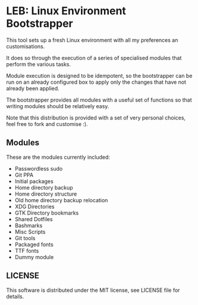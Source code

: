 # LEB: Linux Environment Bootstrapper

This tool sets up a fresh Linux environment with all my preferences an customisations.

It does so through the execution of a series of specialised modules that perform the various tasks.

Module execution is designed to be idempotent, so the bootstrapper can be run on an already configured box to apply only the changes that have not already been applied.

The bootstrapper provides all modules with a useful set of functions so that writing modules should be relatively easy.

Note that this distribution is provided with a set of very personal choices, feel free to fork and customise :).


## Modules

These are the modules currently included:

 * Passwordless sudo
 * Git PPA
 * Initial packages
 * Home directory backup
 * Home directory structure
 * Old home directory backup relocation
 * XDG Directories
 * GTK Directory bookmarks
 * Shared Dotfiles
 * Bashmarks
 * Misc Scripts
 * Git tools
 * Packaged fonts
 * TTF fonts
 * Dummy module


## LICENSE

This software is distributed under the MIT license, see LICENSE file for details.

